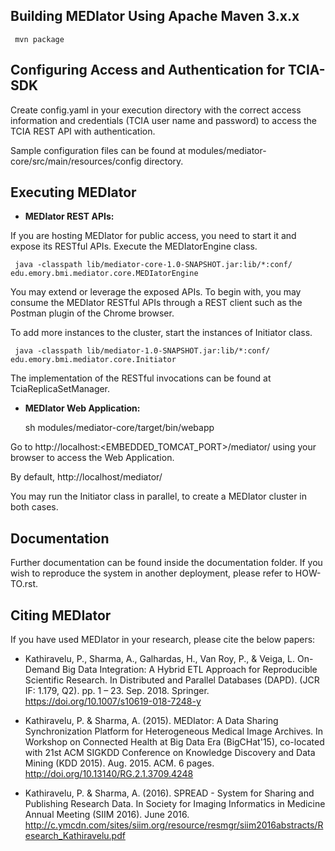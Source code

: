 ## Building MEDIator Using Apache Maven 3.x.x

     mvn package


## Configuring Access and Authentication for TCIA-SDK

Create config.yaml in your execution directory with the correct access information and credentials 
(TCIA user name and password) to access the TCIA REST API with authentication. 

Sample configuration files can be found at modules/mediator-core/src/main/resources/config directory.


Executing MEDIator
---------
* **MEDIator REST APIs:**

If you are hosting MEDIator for public access, you need to start it and expose its RESTful APIs. Execute the
MEDIatorEngine class.

     java -classpath lib/mediator-core-1.0-SNAPSHOT.jar:lib/*:conf/ edu.emory.bmi.mediator.core.MEDIatorEngine

You may extend or leverage the exposed APIs. To begin with, you may consume the MEDIator RESTful APIs through a REST
client such as the Postman plugin of the Chrome browser.

To add more instances to the cluster, start the instances of Initiator class.

     java -classpath lib/mediator-1.0-SNAPSHOT.jar:lib/*:conf/ edu.emory.bmi.mediator.core.Initiator

The implementation of the RESTful invocations can be found at TciaReplicaSetManager.


* **MEDIator Web Application:**
   

     sh modules/mediator-core/target/bin/webapp

   
   

Go to http://localhost:<EMBEDDED_TOMCAT_PORT>/mediator/ using your browser to access the Web Application.

By default, http://localhost/mediator/


You may run the Initiator class in parallel, to create a MEDIator cluster in both cases.


## Documentation
Further documentation can be found inside the documentation folder. If you wish to reproduce the system in another 
deployment, please refer to HOW-TO.rst.


## Citing MEDIator
If you have used MEDIator in your research, please cite the below papers:

* Kathiravelu, P., Sharma, A., Galhardas, H., Van Roy, P., & Veiga, L. On-Demand Big Data Integration: A Hybrid ETL 
Approach for Reproducible Scientific Research. In Distributed and Parallel Databases (DAPD). (JCR IF: 1.179, Q2). 
pp. 1 – 23. Sep. 2018. Springer. https://doi.org/10.1007/s10619-018-7248-y

* Kathiravelu, P. & Sharma, A. (2015). MEDIator: A Data Sharing Synchronization Platform for Heterogeneous Medical Image Archives.
In Workshop on Connected Health at Big Data Era (BigCHat'15), co-located with 21st ACM SIGKDD Conference on Knowledge Discovery and Data Mining (KDD 2015).
Aug. 2015. ACM. 6 pages. http://doi.org/10.13140/RG.2.1.3709.4248

* Kathiravelu, P. & Sharma, A. (2016). SPREAD - System for Sharing and Publishing Research Data. In Society for Imaging
Informatics in Medicine Annual Meeting (SIIM 2016). June 2016.
http://c.ymcdn.com/sites/siim.org/resource/resmgr/siim2016abstracts/Research_Kathiravelu.pdf

